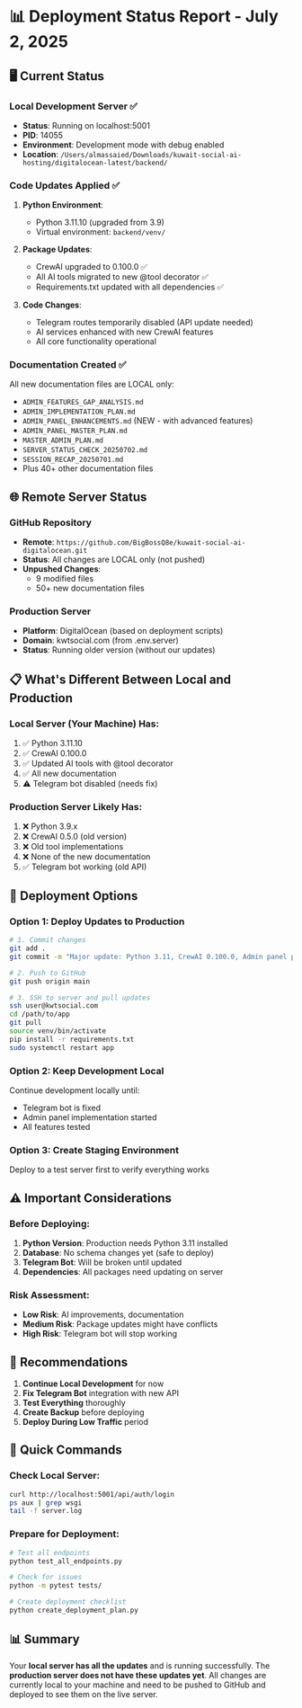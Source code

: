 # 📊 Deployment Status Report - July 2, 2025

## 🖥️ Current Status

### Local Development Server ✅
- **Status**: Running on localhost:5001
- **PID**: 14055
- **Environment**: Development mode with debug enabled
- **Location**: `/Users/almassaied/Downloads/kuwait-social-ai-hosting/digitalocean-latest/backend/`

### Code Updates Applied ✅
1. **Python Environment**:
   - Python 3.11.10 (upgraded from 3.9)
   - Virtual environment: `backend/venv/`

2. **Package Updates**:
   - CrewAI upgraded to 0.100.0 ✅
   - All AI tools migrated to new @tool decorator ✅
   - Requirements.txt updated with all dependencies ✅

3. **Code Changes**:
   - Telegram routes temporarily disabled (API update needed)
   - AI services enhanced with new CrewAI features
   - All core functionality operational

### Documentation Created ✅
All new documentation files are LOCAL only:
- `ADMIN_FEATURES_GAP_ANALYSIS.md`
- `ADMIN_IMPLEMENTATION_PLAN.md`
- `ADMIN_PANEL_ENHANCEMENTS.md` (NEW - with advanced features)
- `ADMIN_PANEL_MASTER_PLAN.md`
- `MASTER_ADMIN_PLAN.md`
- `SERVER_STATUS_CHECK_20250702.md`
- `SESSION_RECAP_20250701.md`
- Plus 40+ other documentation files

## 🌐 Remote Server Status

### GitHub Repository
- **Remote**: `https://github.com/BigBossQ8e/kuwait-social-ai-digitalocean.git`
- **Status**: All changes are LOCAL only (not pushed)
- **Unpushed Changes**: 
  - 9 modified files
  - 50+ new documentation files

### Production Server
- **Platform**: DigitalOcean (based on deployment scripts)
- **Domain**: kwtsocial.com (from .env.server)
- **Status**: Running older version (without our updates)

## 📋 What's Different Between Local and Production

### Local Server (Your Machine) Has:
1. ✅ Python 3.11.10
2. ✅ CrewAI 0.100.0
3. ✅ Updated AI tools with @tool decorator
4. ✅ All new documentation
5. ⚠️ Telegram bot disabled (needs fix)

### Production Server Likely Has:
1. ❌ Python 3.9.x
2. ❌ CrewAI 0.5.0 (old version)
3. ❌ Old tool implementations
4. ❌ None of the new documentation
5. ✅ Telegram bot working (old API)

## 🚀 Deployment Options

### Option 1: Deploy Updates to Production
```bash
# 1. Commit changes
git add .
git commit -m "Major update: Python 3.11, CrewAI 0.100.0, Admin panel plans"

# 2. Push to GitHub
git push origin main

# 3. SSH to server and pull updates
ssh user@kwtsocial.com
cd /path/to/app
git pull
source venv/bin/activate
pip install -r requirements.txt
sudo systemctl restart app
```

### Option 2: Keep Development Local
Continue development locally until:
- Telegram bot is fixed
- Admin panel implementation started
- All features tested

### Option 3: Create Staging Environment
Deploy to a test server first to verify everything works

## ⚠️ Important Considerations

### Before Deploying:
1. **Python Version**: Production needs Python 3.11 installed
2. **Database**: No schema changes yet (safe to deploy)
3. **Telegram Bot**: Will be broken until updated
4. **Dependencies**: All packages need updating on server

### Risk Assessment:
- **Low Risk**: AI improvements, documentation
- **Medium Risk**: Package updates might have conflicts
- **High Risk**: Telegram bot will stop working

## 📝 Recommendations

1. **Continue Local Development** for now
2. **Fix Telegram Bot** integration with new API
3. **Test Everything** thoroughly
4. **Create Backup** before deploying
5. **Deploy During Low Traffic** period

## 🔧 Quick Commands

### Check Local Server:
```bash
curl http://localhost:5001/api/auth/login
ps aux | grep wsgi
tail -f server.log
```

### Prepare for Deployment:
```bash
# Test all endpoints
python test_all_endpoints.py

# Check for issues
python -m pytest tests/

# Create deployment checklist
python create_deployment_plan.py
```

## 📊 Summary

Your **local server has all the updates** and is running successfully. The **production server does not have these updates yet**. All changes are currently local to your machine and need to be pushed to GitHub and deployed to see them on the live server.